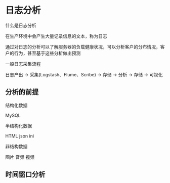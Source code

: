 # 日志分析

什么是日志分析

在生产环境中会产生大量记录信息的文本，称为日志

通过对日志的分析可以了解服务器的负载健康状况，可以分析客户的分布情况，客户的行为，甚至基于这些分析做出预测

一般日志采集流程

日志产出 -> 采集(Logstash、Flume、Scribe) -> 存储 -> 分析 -> 存储 -> 可视化

## 分析的前提

结构化数据

MySQL

半结构化数据

HTML json ini

非结构数据

图片 音频 视频

## 时间窗口分析



























